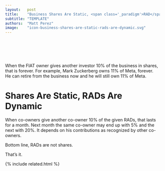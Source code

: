 ```yaml
---
layout:   post
title:    "Business Shares Are Static, <span class='_paradigm'>RAD</span>s Are Dynamic"
subtitle: "TEMPLATE"
authors:  "Matt Perez"
image:    "icon-business-shares-are-static-rads-are-dynamic.svg"
---
```


<div style="display:none;">
 <p>Shares of a business are not <span class='_paradigm'>RAD</span>s. That&rsquo;s it.</p>
</div>

<h1>&nbsp;</h1>
 <p>When the <span class='_paradigm'>FIAT</span> owner gives another investor 10% of the business in shares, that is forever. For example, Mark Zuckerberg owns 11% of Meta, forever. He can retire from the business now and he will still own 11% of Meta.</p>

<h1>Shares Are Static, <span class='_paradigm'>RAD</span>s Are Dynamic</h1>
 <p>When co-owners give another co-owner 10% of the given <span class='_paradigm'>RAD</span>s, that lasts for a month. Next month the same co-owner may end up with 5% and the next with 20%. It depends on his contributions as recognized by other co-owners.</p>
 <p>Bottom line, <span class='_paradigm'>RAD</span>s are not shares.</p>
 <p>That&rsquo;s it.</p>

{% include related.html %}